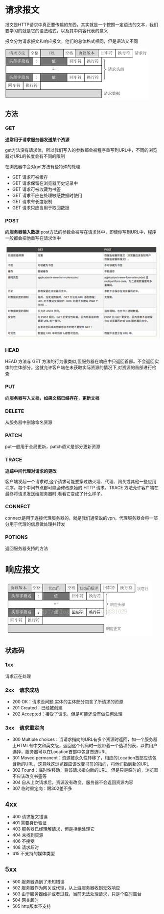 # 请求报文
报文是HTTP请求中真正要传输的东西，其实就是一个按照一定语法的文本，我们要学习的就是它的语法格式，以及其中内容代表的意义

报文分为请求报文和响应报文，他们的总体格式相同，但是语法又不同

![](img/1.png)


## 方法

### GET

**通常用于请求服务器发送某个资源**

get方法没有请求体，所以我们写入的参数都会被程序重写到URL中，不同的浏览器对URL的长度会有不同的限制

在浏览器中会对get方法有些特殊的处理
- GET 请求可被缓存
- GET 请求保留在浏览器历史记录中
- GET 请求可被收藏为书签
- GET 请求不应在处理敏感数据时使用
- GET 请求有长度限制
- GET 请求只应当用于取回数据

### POST

**向服务器输入数据**
post方法的参数会被写在请求体中，即使你写到URL中，程序一般都会把他重写在请求体中

![](img/3.png)

### HEAD

HEAD 方法与 GET 方法的行为很类似,但服务器在响应中只返回首部。不会返回实体的主体部分。这就允许客户端在未获取实际资源的情况下,对资源的首部进行检查

### PUT

**向服务器写入文档，如果文档已经存在，更新文档**


### DELETE
从服务器中删除命名资源

### PATCH
put一般用于全局更新，patch语义是部分更新资源

### TRACE

**追踪中间代理对请求的更改**

客户端发起一个请求时,这个请求可能要穿过防火墙、代理、网关或其他一些应用程序。每个中间节点都可能会修改原始的 HTTP 请求。TRACE 方法允许客户端在最终将请求发送给服务器时,看看它变成了什么样子。

### CONNECT
connect是用于连接代理服务器的，就是我们通常说的vpn，代理服务器会将一部分用于代理的信息做处理并转发

### POTIONS
返回服务器支持的方法

# 响应报文
![](img/2.png)

## 状态码
### 1xx
请求正在处理

### 2xx　请求成功
- 200 OK：请求没问题,实体的主体部分包含了所请求的资源
- 201 Created：已经被创建
- 202 Accepted：接受了请求，但是可能还没有做任何处理

### 3xx　请求重定向
- 300 Multiple choices：当请求指向的URL有多个资源时返回，如一个服务器上HTML有中文和英文版，返回这个代码时一般带着一个选项列表，以供用户选择，服务器可以在Location首部中包含首选URL
- 301 Moved permanent：资源被永久性转移了，相应的Location首部应该包含新的URL，这意味这浏览器应该改变书签的指向，将他们指到新的URL
- 302 Found：临时性移动，将该请求指向新的URL，但是只是临时的，浏览器不应该改变书签等
- 304 自从上次请求后，资源没有改变，服务器不会返回资源内容
- 307 临时重定向：跟302差不多

## 4xx
- 400 请求报文错误
- 401 需要身份验证
- 403 服务器已经理解请求，但是拒绝处理它
- 404 未找到资源
- 406 不接受
- 408 请求超时
- 415 不支持的媒体类型

## 5xx
- 500 服务器遇到了未知错误
- 502 服务器作为网关或代理，从上游服务器收到无效响应
- 503 由于服务器维护或者过载，当前无法处理请求，只是个临时窗台
- 504 网关超时
- 505 http版本不支持